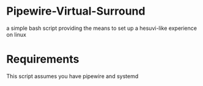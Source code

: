 # Pipewire-Virtual-Surround
a simple bash script providing the means to set up a hesuvi-like experience on linux

# Requirements
This script assumes you have pipewire and systemd
